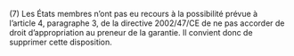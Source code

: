 (7) Les États membres n’ont pas eu recours à la possibilité prévue à l’article 4, paragraphe 3, de la directive 2002/47/CE de ne pas accorder de droit d’appropriation au preneur de la garantie. Il convient donc de supprimer cette disposition.